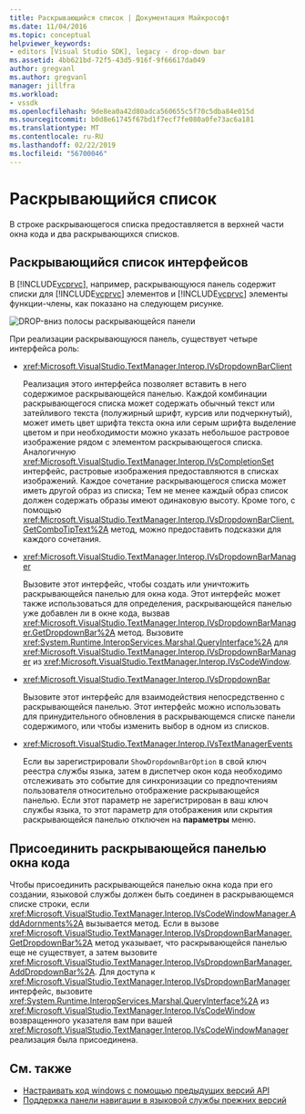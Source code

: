```yaml
---
title: Раскрывающийся список | Документация Майкрософт
ms.date: 11/04/2016
ms.topic: conceptual
helpviewer_keywords:
- editors [Visual Studio SDK], legacy - drop-down bar
ms.assetid: 4bb621bd-72f5-43d5-916f-9f66617da049
author: gregvanl
ms.author: gregvanl
manager: jillfra
ms.workload:
- vssdk
ms.openlocfilehash: 9de8ea0a42d80adca560655c5f70c5dba84e015d
ms.sourcegitcommit: b0d8e61745f67bd1f7ecf7fe080a0fe73ac6a181
ms.translationtype: MT
ms.contentlocale: ru-RU
ms.lasthandoff: 02/22/2019
ms.locfileid: "56700046"
---
```

# <a name="drop-down-bar"></a>Раскрывающийся список
В строке раскрывающегося списка предоставляется в верхней части окна кода и два раскрывающихся списков.

## <a name="drop-down-bar-interfaces"></a>Раскрывающийся список интерфейсов
 В [!INCLUDE[vcprvc](../code-quality/includes/vcprvc_md.md)], например, раскрывающуюся панель содержит списки для [!INCLUDE[vcprvc](../code-quality/includes/vcprvc_md.md)] элементов и [!INCLUDE[vcprvc](../code-quality/includes/vcprvc_md.md)] элементы функции-члены, как показано на следующем рисунке.

 ![DROP&#45;вниз полосы](../extensibility/media/vsdropdown_bar.gif "vsDropdown_bar") раскрывающейся панели

 При реализации раскрывающуюся панель, существует четыре интерфейса роль:

-   <xref:Microsoft.VisualStudio.TextManager.Interop.IVsDropdownBarClient>

     Реализация этого интерфейса позволяет вставить в него содержимое раскрывающейся панелью. Каждой комбинации раскрывающегося списка может содержать обычный текст или затейливого текста (полужирный шрифт, курсив или подчеркнутый), может иметь цвет шрифта текста окна или серым шрифта выделение цветом и при необходимости можно указать небольшое растровое изображение рядом с элементом раскрывающегося списка. Аналогичную <xref:Microsoft.VisualStudio.TextManager.Interop.IVsCompletionSet> интерфейс, растровые изображения предоставляются в списках изображений. Каждое сочетание раскрывающегося списка может иметь другой образ из списка; Тем не менее каждый образ список должен содержать образы имеют одинаковую высоту. Кроме того, с помощью <xref:Microsoft.VisualStudio.TextManager.Interop.IVsDropdownBarClient.GetComboTipText%2A> метод, можно предоставить подсказки для каждого сочетания.

-   <xref:Microsoft.VisualStudio.TextManager.Interop.IVsDropdownBarManager>

     Вызовите этот интерфейс, чтобы создать или уничтожить раскрывающейся панелью для окна кода. Этот интерфейс может также использоваться для определения, раскрывающейся панелью уже добавлен ли в окне кода, вызвав <xref:Microsoft.VisualStudio.TextManager.Interop.IVsDropdownBarManager.GetDropdownBar%2A> метод. Вызовите <xref:System.Runtime.InteropServices.Marshal.QueryInterface%2A> для <xref:Microsoft.VisualStudio.TextManager.Interop.IVsDropdownBarManager> из <xref:Microsoft.VisualStudio.TextManager.Interop.IVsCodeWindow>.

-   <xref:Microsoft.VisualStudio.TextManager.Interop.IVsDropdownBar>

     Вызовите этот интерфейс для взаимодействия непосредственно с раскрывающейся панелью. Этот интерфейс можно использовать для принудительного обновления в раскрывающемся списке панели содержимого, или чтобы изменить выбор в одном из списков.

-   <xref:Microsoft.VisualStudio.TextManager.Interop.IVsTextManagerEvents>

     Если вы зарегистрировали `ShowDropdownBarOption` в свой ключ реестра службы языка, затем в диспетчер окон кода необходимо отслеживать это событие для синхронизации со предпочтениям пользователя относительно отображение раскрывающейся панелью. Если этот параметр не зарегистрирован в ваш ключ службы языка, то этот параметр для отображения или скрытия раскрывающейся панелью отключен на **параметры** меню.

## <a name="attach-a-drop-down-bar-to-a-code-window"></a>Присоединить раскрывающейся панелью окна кода
 Чтобы присоединить раскрывающейся панелью окна кода при его создании, языковой службы должен быть соединен в раскрывающемся списке строки, если <xref:Microsoft.VisualStudio.TextManager.Interop.IVsCodeWindowManager.AddAdornments%2A> вызывается метод. Если в вызове <xref:Microsoft.VisualStudio.TextManager.Interop.IVsDropdownBarManager.GetDropdownBar%2A> метод указывает, что раскрывающейся панелью еще не существует, а затем вызовите <xref:Microsoft.VisualStudio.TextManager.Interop.IVsDropdownBarManager.AddDropdownBar%2A>. Для доступа к <xref:Microsoft.VisualStudio.TextManager.Interop.IVsDropdownBarManager> интерфейс, вызовите <xref:System.Runtime.InteropServices.Marshal.QueryInterface%2A> из <xref:Microsoft.VisualStudio.TextManager.Interop.IVsCodeWindow> возвращенного указателя вам при вашей <xref:Microsoft.VisualStudio.TextManager.Interop.IVsCodeWindowManager> реализация была присоединена.

## <a name="see-also"></a>См. также
- [Настраивать код windows с помощью предыдущих версий API](../extensibility/customizing-code-windows-by-using-the-legacy-api.md)
- [Поддержка панели навигации в языковой службы прежних версий](../extensibility/internals/support-for-the-navigation-bar-in-a-legacy-language-service.md)